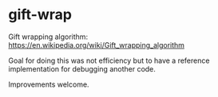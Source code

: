 # gift-wrap

Gift wrapping algorithm: https://en.wikipedia.org/wiki/Gift_wrapping_algorithm

Goal for doing this was not efficiency but to have a reference implementation
for debugging another code.

Improvements welcome.
